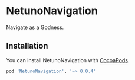 # NetunoNavigation
Navigate as a Godness.


## Installation
You can install NetunoNavigation with [CocoaPods](http://cocoapods.org/).

```ruby
pod 'NetunoNavigation', '~> 0.0.4'
```
